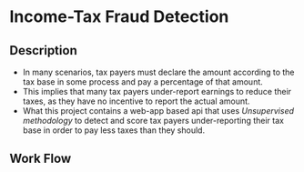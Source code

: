 # Income-Tax Fraud Detection

## Description
* In many scenarios, tax payers must declare the amount according to the tax base in some process and pay a percentage of that amount.
* This implies that many tax payers under-report earnings to reduce their taxes, as they have no incentive to report the actual amount.
* What this project contains a web-app based api that uses *Unsupervised methodology* to detect and score tax payers under-reporting their tax base in order to pay less taxes than they should.

## Work Flow

